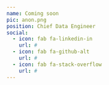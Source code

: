 ```yaml
---
name: Coming soon
pic: anon.png
position: Chief Data Engineer
social:
  - icon: fab fa-linkedin-in
    url: #
  - icon: fab fa-github-alt
    url: #
  - icon: fab fa-stack-overflow
    url: #
---
```

